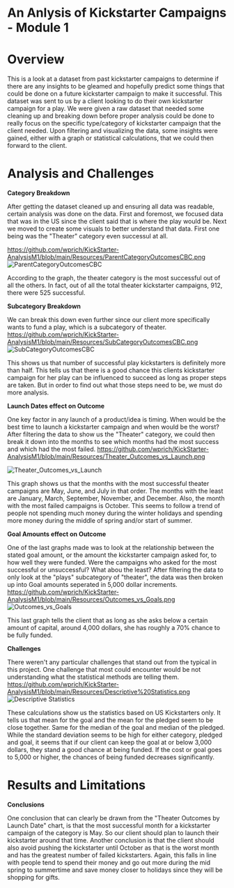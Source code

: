 # An Anlysis of Kickstarter Campaigns - Module 1

# **Overview**  

  This is a look at a dataset from past kickstarter campaigns to determine if there are any insights to be gleamed and hopefully predict some things that could be done on a future kickstarter campaign to make it successful.  This dataset was sent to us by a client looking to do their own kickstarter campaign for a play.  We were given a raw dataset that needed some cleaning up and breaking down before proper analysis could be done to really focus on the specific type/category of kickstarter campaign that the client needed.  Upon filtering and visualizing the data, some insights were gained, either with a graph or statistical calculations, that we could then forward to the client.  
  
# **Analysis and Challenges** 

  **Category Breakdown**

   After getting the dataset cleaned up and ensuring all data was readable, certain analysis was done on the data.  First and foremost, we focused data that was in the US since the client said that is where the play would be.  Next we moved to create some visuals to better understand that data.  First one being was the "Theater" category even successul at all.
   
https://github.com/wprich/KickStarter-AnalysisM1/blob/main/Resources/ParentCategoryOutcomesCBC.png
![ParentCategoryOutcomesCBC](https://user-images.githubusercontent.com/85487722/124496927-f581d600-dd6e-11eb-941f-f26604446707.png)

  According to the graph, the theater category is the most successful out of all the others.  In fact, out of all the total theater kickstarter campaigns, 912, there were 525 successful.  
  
  **Subcategory Breakdown**
  
  We can break this down even further since our client more specifically wants to fund a play, which is a subcategory of theater.  
https://github.com/wprich/KickStarter-AnalysisM1/blob/main/Resources/SubCategoryOutcomesCBC.png
![SubCategoryOutcomesCBC](https://user-images.githubusercontent.com/85487722/124497628-fa935500-dd6f-11eb-8b2d-4e17cee73697.png)

  This shows us that number of successful play kickstarters is definitely more than half.  This tells us that there is a good chance this clients kickstarter campaign for her play can be influenced to succeed as long as proper steps are taken.  But in order to find out what those steps need to be, we must do more analysis.  
  
  **Launch Dates effect on Outcome**
  
  One key factor in any launch of a product/idea is timing.  When would be the best time to launch a kickstarter campaign and when would be the worst?  After filtering the data to show us the "Theater" category, we could then break it down into the months to see which months had the most success and which had the most failed.
https://github.com/wprich/KickStarter-AnalysisM1/blob/main/Resources/Theater_Outcomes_vs_Launch.png

![Theater_Outcomes_vs_Launch](https://user-images.githubusercontent.com/85487722/124498580-6f1ac380-dd71-11eb-9816-0c7fa4fdf94d.png)

  This graph shows us that the months with the most successful theater campaigns are May, June, and July in that order.  The months with the least are January, March, September, November, and December.  Also, the month with the most failed campaigns is October.  This seems to follow a trend of people not spending much money during the winter holidays and spending more money during the middle of spring and/or start of summer.  
  
**Goal Amounts effect on Outcome**

  One of the last graphs made was to look at the relationship between the stated goal amount, or the amount the kickstarter campaign asked for, to how well they were funded.  Were the campaigns who asked for the most successful or unsuccessful?  What abou the least?  After filtering the data to only look at the "plays" subcategory of "theater",  the data was then broken up into Goal amounts seperated in 5,000 dollar increments.  
https://github.com/wprich/KickStarter-AnalysisM1/blob/main/Resources/Outcomes_vs_Goals.png
![Outcomes_vs_Goals](https://user-images.githubusercontent.com/85487722/124499546-0df3ef80-dd73-11eb-9a87-a00e6502087f.png)

  This last graph tells the client that as long as she asks below a certain amount of capital, around 4,000 dollars, she has roughly a 70% chance to be fully funded.  
  
**Challenges**

   There weren't any particular challenges that stand out from the typical in this project.  One challenge that most could encounter would be not understanding what the statistical methods are telling them.  
https://github.com/wprich/KickStarter-AnalysisM1/blob/main/Resources/Descriptive%20Statistics.png
![Descriptive Statistics](https://user-images.githubusercontent.com/85487722/124501158-e94d4700-dd75-11eb-9b2d-4539c4f202c0.png)

  These calculations show us the statistics based on US Kickstarters only.  It tells us that mean for the goal and the mean for the pledged seem to be close together.  Same for the median of the goal and median of the pledged.  While the standard deviation seems to be high for either category, pledged and goal, it seems that if our client can keep the goal at or below 3,000 dollars, they stand a good chance at being funded.  If the cost or goal goes to 5,000 or higher, the chances of being funded decreases significantly.

# **Results and Limitations**

**Conclusions**
  
  One conclusion that can clearly be drawn from the "Theater Outcomes by Launch Date" chart, is that the most successful month for a kickstarter campaign of the category is May.  So our client should plan to launch their kickstarter around that time.  Another conclusion is that the client should also avoid pushing the kickstarter until October as that is the worst month and has the greatest number of failed kickstarters.  Again, this falls in line with people tend to spend their money and go out more during the mid spring to summertime and save money closer to holidays since they will be shopping for gifts.   
